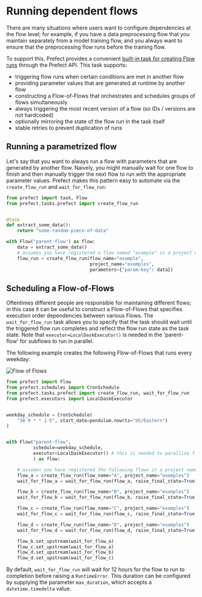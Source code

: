 # Running dependent flows

There are many situations where users want to configure dependencies at the flow level; for example,
if you have a data preprocessing flow that you maintain separately from a model training flow, and you
always want to ensure that the preprocessing flow runs before the training flow.

To support this, Prefect provides a convenient [built-in task for creating Flow runs](/api/latest/tasks/prefect.html#create-flow-run)
through the Prefect API.  This task supports:
- triggering flow runs when certain conditions are met in another flow
- providing parameter values that are generated at runtime by another flow
- constructing a Flow-of-Flows that orchestrates and schedules groups of flows simultaneously
- always triggering the most recent version of a flow (so IDs / versions are not hardcoded)
- optionally mirroring the state of the flow run in the task itself
- stable retries to prevent duplication of runs

## Running a parametrized flow

Let's say that you want to always run a flow with parameters that are generated by another flow.
Naively, you might manually wait for one flow to finish and then manually trigger the next flow to run
with the appropriate parameter values.  Prefect makes this pattern easy to automate via the `create_flow_run`
and `wait_for_flow_run`:


```python
from prefect import task, Flow
from prefect.tasks.prefect import create_flow_run


@task
def extract_some_data():
    return "some-random-piece-of-data"

with Flow("parent-flow") as flow:
    data = extract_some_data()
    # assumes you have registered a flow named "example" in a project named "examples"
    flow_run = create_flow_run(flow_name="example",
                               project_name="examples",
                               parameters={"param-key": data})
```

## Scheduling a Flow-of-Flows

Oftentimes different people are responsible for maintaining different flows; in this case it can be useful
to construct a Flow-of-Flows that specifies execution order dependencies between various Flows.
The `wait_for_flow_run` task allows you to specify that the task should wait until the triggered flow run completes
and reflect the flow run state as the task state. Note that `executor=LocalDaskExecutor()` is needed in the 'parent-flow' for subflows to run in parallel.

The following example creates the following Flow-of-Flows that runs every weekday:

![Flow of Flows](/idioms/flow-of-flows.png)

```python
from prefect import Flow
from prefect.schedules import CronSchedule
from prefect.tasks.prefect import create_flow_run, wait_for_flow_run
from prefect.executors import LocalDaskExecutor


weekday_schedule = CronSchedule(
    "30 9 * * 1-5", start_date=pendulum.now(tz="US/Eastern")
)


with Flow("parent-flow",
          schedule=weekday_schedule,
          executor=LocalDaskExecutor() # this is needed to parallize flow B and C
          ) as flow:

    # assumes you have registered the following flows in a project named "examples"
    flow_a = create_flow_run(flow_name="A", project_name="examples")
    wait_for_flow_a = wait_for_flow_run(flow_a, raise_final_state=True)

    flow_b = create_flow_run(flow_name="B", project_name="examples")
    wait_for_flow_b = wait_for_flow_run(flow_b, raise_final_state=True)

    flow_c = create_flow_run(flow_name="C", project_name="examples")
    wait_for_flow_c = wait_for_flow_run(flow_c, raise_final_state=True)

    flow_d = create_flow_run(flow_name="D", project_name="examples")
    wait_for_flow_d = wait_for_flow_run(flow_d, raise_final_state=True)

    flow_b.set_upstream(wait_for_flow_a)
    flow_c.set_upstream(wait_for_flow_a)
    flow_d.set_upstream(wait_for_flow_b)
    flow_d.set_upstream(wait_for_flow_c)
```

By default, `wait_for_flow_run` will wait for 12 hours for the flow to run to completion
before raising a `RuntimeError`. This duration can be configured by supplying the parameter
`max_duration`, which accepts a `datetime.timedelta` value.
